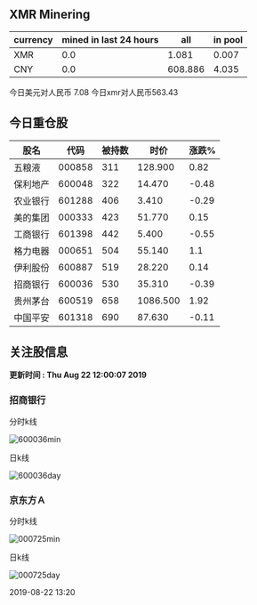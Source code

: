 ## XMR Minering

|currency|mined in last 24 hours|all|in pool|
|---|---|---|---|
|XMR|0.0|1.081|0.007|
|CNY|0.0|608.886|4.035|

今日美元对人民币 7.08	今日xmr对人民币563.43


## 今日重仓股 

|股名|代码|被持数|时价|涨跌%|
|---|---|---|---|---|
|五粮液|000858|311|128.900|0.82|
|保利地产|600048|322|14.470|-0.48|
|农业银行|601288|406|3.410|-0.29|
|美的集团|000333|423|51.770|0.15|
|工商银行|601398|442|5.400|-0.55|
|格力电器|000651|504|55.140|1.1|
|伊利股份|600887|519|28.220|0.14|
|招商银行|600036|530|35.310|-0.39|
|贵州茅台|600519|658|1086.500|1.92|
|中国平安|601318|690|87.630|-0.11|

## 关注股信息
**更新时间 : Thu Aug 22 12:00:07 2019**
### 招商银行 
分时k线

![600036min](http://image.sinajs.cn/newchart/min/n/sh600036.gif)

日k线

![600036day](http://image.sinajs.cn/newchart/daily/n/sh600036.gif)

### 京东方Ａ 
分时k线

![000725min](http://image.sinajs.cn/newchart/min/n/sz000725.gif)

日k线

![000725day](http://image.sinajs.cn/newchart/daily/n/sz000725.gif)

2019-08-22 13:20